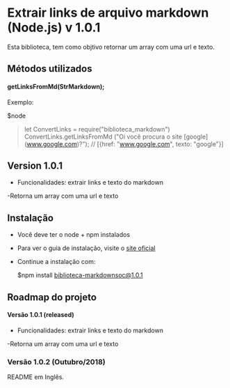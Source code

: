 # Extrair links de arquivo markdown (Node.js) v 1.0.1

Esta biblioteca, tem como objtivo retornar um array com uma url e texto.

## Métodos utilizados

#### getLinksFromMd(StrMarkdown);

Exemplo:

   $node
> let ConvertLinks = require("biblioteca_markdown")
> ConvertLinks.getLinksFromMd ("Oi você procura o site [google] (www.google.com)?"); // [{href: "www.google.com", texto: "google"}]
## Version 1.0.1

- Funcionalidades: extrair links e texto do markdown

-Retorna um array com uma url e texto

## Instalação

- Você deve ter o node + npm instalados

- Para ver o guia de instalação, visite o [site oficial](https://www.npmjs.com/get-npm "site oficial")

- Continue a instalação com:

     $npm install  biblioteca-markdownsoc@1.0.1


## Roadmap do projeto

#### Versão 1.0.1 (released)

- Funcionalidades: extrair links e texto do markdown

-Retorna um array com uma url e texto

### Versão 1.0.2 (Outubro/2018)

README em Inglês.

